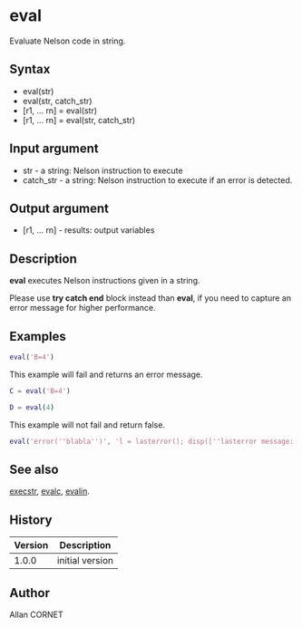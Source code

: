 # eval

Evaluate Nelson code in string.

## Syntax

- eval(str)
- eval(str, catch_str)
- [r1, ... rn] = eval(str)
- [r1, ... rn] = eval(str, catch_str)

## Input argument

- str - a string: Nelson instruction to execute
- catch_str - a string: Nelson instruction to execute if an error is detected.

## Output argument

- [r1, ... rn] - results: output variables

## Description

  <p><b>eval</b> executes Nelson instructions given in a string.</p>
  <p>Please use <b>try catch end</b> block instead than <b>eval</b>, if you need to capture an error message for higher performance.</p>

## Examples

```matlab
eval('B=4')
```

This example will fail and returns an error message.

```matlab
C = eval('B=4')
```

```matlab
D = eval(4)
```

This example will not fail and return false.

```matlab
eval('error(''blabla'')', 'l = lasterror(); disp([''lasterror message: '', l.message])')
```

## See also

[execstr](execstr.md), [evalc](evalc.md), [evalin](evalin.md).

## History

| Version | Description     |
| ------- | --------------- |
| 1.0.0   | initial version |

## Author

Allan CORNET
